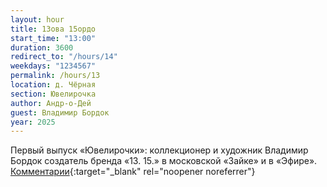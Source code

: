 ```yaml
---
layout: hour
title: 13ова 15ордо
start_time: "13:00"
duration: 3600
redirect_to: "/hours/14"
weekdays: "1234567"
permalink: /hours/13
location: д. Чёрная
section: Ювелирочка
author: Андр-о-Дей
guest: Владимир Бордок
year: 2025
---
```


Первый выпуск «Ювелирочки»: коллекционер и художник Владимир Бордок создатель бренда «13. 15.» в московской «Зайке» и в «Эфире». [Комментарии](https://t.me/+nk0UKze8dEczZDAy){:target="_blank" rel="noopener noreferrer"}
